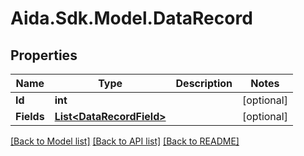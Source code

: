 # Aida.Sdk.Model.DataRecord

## Properties

Name | Type | Description | Notes
------------ | ------------- | ------------- | -------------
**Id** | **int** |  | [optional] 
**Fields** | [**List&lt;DataRecordField&gt;**](DataRecordField.md) |  | [optional] 

[[Back to Model list]](../README.md#documentation-for-models) [[Back to API list]](../README.md#documentation-for-api-endpoints) [[Back to README]](../README.md)

